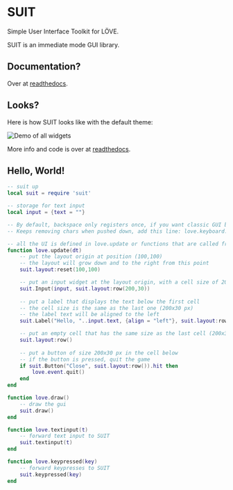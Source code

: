 # SUIT

Simple User Interface Toolkit for LÖVE.

SUIT is an immediate mode GUI library.

## Documentation?

Over at [readthedocs](http://suit.readthedocs.org/en/latest/).

## Looks?

Here is how SUIT looks like with the default theme:

![Demo of all widgets](docs/_static/demo.gif)

More info and code is over at [readthedocs](http://suit.readthedocs.org/en/latest/).

## Hello, World!

```lua
-- suit up
local suit = require 'suit'

-- storage for text input
local input = {text = ""}

-- By default, backspace only registers once, if you want classic GUI backspace that
-- Keeps removing chars when pushed down, add this line: love.keyboard.setKeyRepeat(true)

-- all the UI is defined in love.update or functions that are called from here
function love.update(dt)
	-- put the layout origin at position (100,100)
	-- the layout will grow down and to the right from this point
	suit.layout:reset(100,100)

	-- put an input widget at the layout origin, with a cell size of 200 by 30 pixels
	suit.Input(input, suit.layout:row(200,30))
	
	-- put a label that displays the text below the first cell
	-- the cell size is the same as the last one (200x30 px)
	-- the label text will be aligned to the left
	suit.Label("Hello, "..input.text, {align = "left"}, suit.layout:row())

	-- put an empty cell that has the same size as the last cell (200x30 px)
	suit.layout:row()
	
	-- put a button of size 200x30 px in the cell below
	-- if the button is pressed, quit the game
	if suit.Button("Close", suit.layout:row()).hit then
		love.event.quit()
	end
end

function love.draw()
	-- draw the gui
	suit.draw()
end

function love.textinput(t)
	-- forward text input to SUIT
	suit.textinput(t)
end

function love.keypressed(key)
	-- forward keypresses to SUIT
	suit.keypressed(key)
end
```
